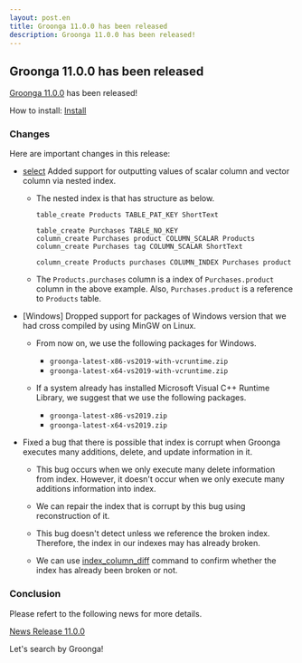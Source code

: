 ```yaml
---
layout: post.en
title: Groonga 11.0.0 has been released
description: Groonga 11.0.0 has been released!
---
```


## Groonga 11.0.0 has been released

[Groonga 11.0.0](/docs/news.html#release-11-0-0) has been released!

How to install: [Install](/docs/install.html)

### Changes

Here are important changes in this release:

* [select](/docs/reference/commands/select.html) Added support for outputting values of scalar column and vector column via nested index.

  * The nested index is that has structure as below.

    ```
    table_create Products TABLE_PAT_KEY ShortText

    table_create Purchases TABLE_NO_KEY
    column_create Purchases product COLUMN_SCALAR Products
    column_create Purchases tag COLUMN_SCALAR ShortText

    column_create Products purchases COLUMN_INDEX Purchases product
    ```

  * The `Products.purchases` column is a index of `Purchases.product` column in the above example.
    Also, `Purchases.product` is a reference to `Products` table.

* [Windows] Dropped support for packages of Windows version that we had cross compiled by using MinGW on Linux.

  * From now on, we use the following packages for Windows.

    * `groonga-latest-x86-vs2019-with-vcruntime.zip`
    * `groonga-latest-x64-vs2019-with-vcruntime.zip`

  * If a system already has installed Microsoft Visual C++ Runtime Library, we suggest that we use the following packages.

    * `groonga-latest-x86-vs2019.zip`
    * `groonga-latest-x64-vs2019.zip`

* Fixed a bug that there is possible that index is corrupt when Groonga executes many additions, delete, and update information in it.

  * This bug occurs when we only execute many delete information from index.
    However, it doesn't occur when we only execute many additions information into index.

  * We can repair the index that is corrupt by this bug using reconstruction of it.

  * This bug doesn't detect unless we reference the broken index.
    Therefore, the index in our indexes may has already broken.

  * We can use [index_column_diff](/docs/reference/commands/index_column_diff.html) command to confirm whether the index has already been broken or not.

### Conclusion

Please refert to the following news for more details.

[News Release 11.0.0](/docs/news.html#release-11-0-0)

Let's search by Groonga!

